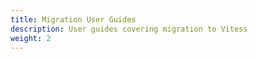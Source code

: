 ```yaml
---
title: Migration User Guides
description: User guides covering migration to Vitess
weight: 2
---
```


